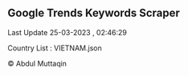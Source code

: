 

## Google Trends Keywords Scraper 
 
Last Update 25-03-2023 , 02:46:29

Country List :
VIETNAM.json



© Abdul Muttaqin 
